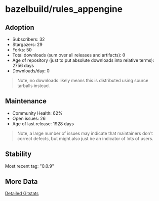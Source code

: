 # bazelbuild/rules_appengine

## Adoption

- Subscribers: 32
- Stargazers: 29
- Forks: 50
- Total downloads (sum over all releases and artifacts): 0
- Age of repository (just to put absolute downloads into relative terms): 2756 days
- Downloads/day: 0

> Note, no downloads likely means this is distributed using source tarballs instead.

## Maintenance

- Community Health: 62%
- Open issues: 26
- Age of last release: 1928 days

> Note, a large number of issues may indicate that maintainers don't correct defects, but might also
> just be an indicator of lots of users.

## Stability

Most recent tag: "0.0.9"

## More Data

[Detailed Gitstats](/bazel-catalog/gitstats/bazelbuild/rules_appengine)

